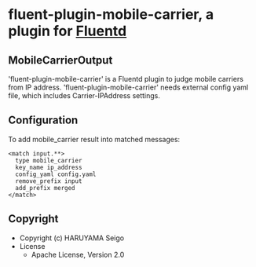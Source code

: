 # fluent-plugin-mobile-carrier, a plugin for [Fluentd](http://fluentd.org)

## MobileCarrierOutput

'fluent-plugin-mobile-carrier' is a Fluentd plugin to judge mobile carriers from IP address.
'fluent-plugin-mobile-carrier' needs external config yaml file, which includes Carrier-IPAddress settings.


## Configuration

To add mobile_carrier result into matched messages:

    <match input.**>
      type mobile_carrier
      key_name ip_address
      config_yaml config.yaml
      remove_prefix input
      add_prefix merged
    </match>

## Copyright

* Copyright (c) HARUYAMA Seigo
* License
  * Apache License, Version 2.0
